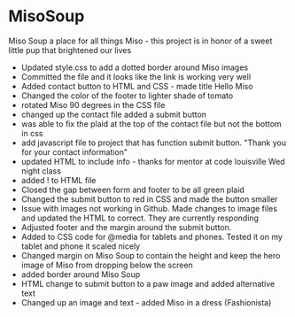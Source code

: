 # MisoSoup
Miso Soup a place for all things Miso - this project is in honor of a sweet little pup that brightened our lives
 - Updated style.css to add a dotted border around Miso images
 - Committed the file and it looks like the link is working very well
 - Added contact button to HTML and CSS - made title Hello Miso
 - Changed the color of the footer to lighter shade of tomato
 - rotated Miso 90 degrees in the CSS file
 - changed up the contact file added a submit button
 - was able to fix the plaid at the top of the contact file but not the bottom in css
 - add javascript file to project that has function submit button. "Thank you for your contact information"
 - updated HTML to include info - thanks for mentor at code louisville Wed night class
 - added ! to HTML file
 - Closed the gap between form and footer to be all green plaid
 - Changed the submit button to red in CSS and made the button smaller
 - Issue with images not working in Github.  Made changes to image files and updated the HTML to correct.  They are currently responding
 - Adjusted footer and the margin around the submit button.  
 - Added to CSS code for @media for tablets and phones.  Tested it on my tablet and phone it scaled nicely
 - Changed margin on Miso Soup to contain the height and keep the hero image of Miso from dropping below the screen
 - added border around Miso Soup
 - HTML change to submit button to a paw image and added alternative text
 - Changed up an image and text - added Miso in a dress (Fashionista)
